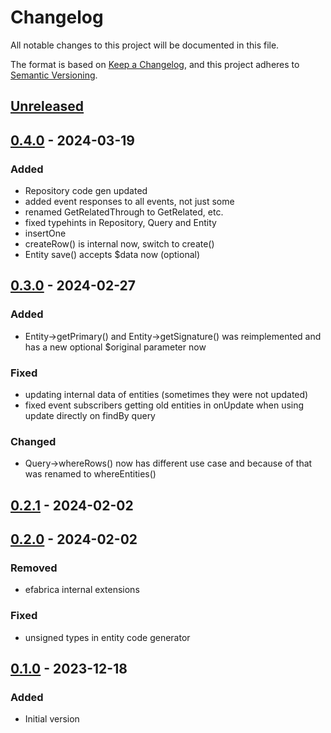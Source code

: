 # Changelog

All notable changes to this project will be documented in this file.

The format is based on [Keep a Changelog](https://keepachangelog.com/en/1.0.0/),
and this project adheres to [Semantic Versioning](https://semver.org/spec/v2.0.0.html).

## [Unreleased]



## [0.4.0] - 2024-03-19

### Added
- Repository code gen updated
- added event responses to all events, not just some
- renamed GetRelatedThrough to GetRelated, etc.
- fixed typehints in Repository, Query and Entity
- insertOne
- createRow() is internal now, switch to create()
- Entity save() accepts $data now (optional)

## [0.3.0] - 2024-02-27
### Added
- Entity->getPrimary() and Entity->getSignature() was reimplemented and has a new optional $original parameter now

### Fixed
- updating internal data of entities (sometimes they were not updated)
- fixed event subscribers getting old entities in onUpdate when using update directly on findBy query

### Changed
- Query->whereRows() now has different use case and because of that was renamed to whereEntities()

## [0.2.1] - 2024-02-02

## [0.2.0] - 2024-02-02
### Removed
- efabrica internal extensions
### Fixed
- unsigned types in entity code generator

## [0.1.0] - 2023-12-18
### Added
- Initial version

[Unreleased]: https://github.com/efabrica-team/nette-database-repository/compare/0.4.0...main
[0.4.0]: https://github.com/efabrica-team/nette-database-repository/compare/0.3.0...0.4.0
[0.3.0]: https://github.com/efabrica-team/nette-database-repository/compare/0.2.1...0.3.0
[0.2.1]: https://github.com/efabrica-team/nette-database-repository/compare/0.2.0...0.2.1
[0.2.0]: https://github.com/efabrica-team/nette-database-repository/compare/0.1.0...0.2.0
[0.1.0]: https://github.com/efabrica-team/nette-database-repository/compare/...0.1.0
